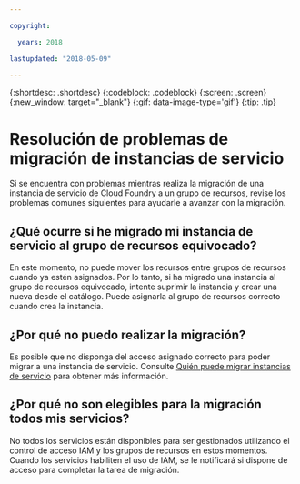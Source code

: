 ```yaml
---

copyright:

  years: 2018

lastupdated: "2018-05-09"

---
```


{:shortdesc: .shortdesc}
{:codeblock: .codeblock}
{:screen: .screen}
{:new_window: target="_blank"}
{:gif: data-image-type='gif'}
{:tip: .tip}

# Resolución de problemas de migración de instancias de servicio

Si se encuentra con problemas mientras realiza la migración de una instancia de servicio de Cloud Foundry a un grupo de recursos, revise los problemas comunes siguientes para ayudarle a avanzar con la migración.

## ¿Qué ocurre si he migrado mi instancia de servicio al grupo de recursos equivocado?

En este momento, no puede mover los recursos entre grupos de recursos cuando ya estén asignados. Por lo tanto, si ha migrado una instancia al grupo de recursos equivocado, intente suprimir la instancia y crear una nueva desde el catálogo. Puede asignarla al grupo de recursos correcto cuando crea la instancia.

## ¿Por qué no puedo realizar la migración?

Es posible que no disponga del acceso asignado correcto para poder migrar a una instancia de servicio. Consulte [Quién puede migrar instancias de servicio](/docs/account/instance_migration.html#whocanmigrate) para obtener más información.

## ¿Por qué no son elegibles para la migración todos mis servicios?

No todos los servicios están disponibles para ser gestionados utilizando el control de acceso IAM y los grupos de recursos en estos momentos. Cuando los servicios habiliten el uso de IAM, se le notificará si dispone de acceso para completar la tarea de migración.
